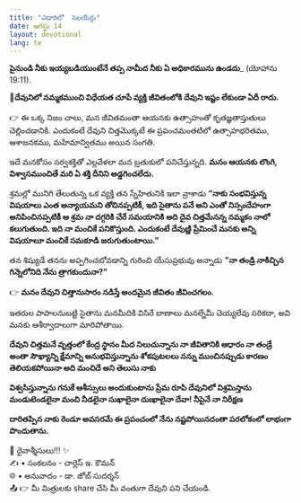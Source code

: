 ```yaml
---
title: "ఎడారిలో  సెలయేర్లు"
date: ఆగస్టు 14
layout: devotional
lang: te
---
```


**పైనుండి నీకు ఇయ్యబడియుంటేనే తప్ప నామీద నీకు ఏ అధికారమును ఉండదు**_ (యోహాను 19:11). 

**📖దేవునిలో నమ్మకముంచి విధేయత చూపే వ్యక్తి జీవితంలోకి దేవుని ఇష్టం లేకుండా ఏదీ రాదు.**

👉 ఈ ఒక్క నిజం చాలు, మన జీవితమంతా ఆయనకు ఉత్సాహంతో కృతజ్ఞతాస్తుతులు చెల్లించడానికి. ఎందుకంటే దేవుని చిత్తమొక్కటే ఈ ప్రపంచమంతటిలో ఉత్సాహభరితము, ఆశాజనకము, మహిమాన్వితము అయిన సంగతి. 

ఇదే మనకోసం సర్వశక్తితో ఎల్లవేళలా మన బ్రతుకులో పనిచేస్తున్నది. 
**మనం ఆయనకు లొంగి, విశ్వాసముంచితే మరి ఏ శక్తి దీనిని అడ్డగించలేదు.**

శ్రమల్లో మునిగి తేలుతున్న ఒక వ్యక్తి తన స్నేహితునికి ఇలా వ్రాశాడు **“నాకు సంభవిస్తున్న విషయాలు ఎంత అన్యాయమని తోచినప్పటికీ, ఇది సైతాను పనే అని ఎంతో నిస్సందేహంగా అనిపించినప్పటికీ ఆ శ్రమ నా దగ్గరికి చేరే సమయానికి అది దైవ చిత్తమేనన్న నమ్మకం నాలో కలుగుతుంది. ఇది నా మంచికే పనికొస్తుంది. ఎందుకంటే దేవుణ్ణి ప్రేమించే మనకు అన్ని విషయాలూ మంచికే సమకూడి జరుగుతుంటాయి.”** 

తన శిష్యుడే తనను అప్పగించబోవడాన్ని గురించి యేసుప్రభువు అన్నాడు **"నా తండ్రి నాకిచ్చిన గిన్నెలోనిది నేను త్రాగకుందునా?”**

👉 **మనం దేవుని చిత్తానుసారం నడిస్తే అందమైన జీవితం జీవించగలం.**

 ఇతరుల పాపాలనుబట్టి సైతాను మనమీదికి విసిరే బాణాలు మనల్నేమీ చెయ్యలేవు సరికదా, అవి మనకు ఆశీర్వాదాలుగా మారిపోతాయి.

**దేవుని చిత్తమనే వృత్తంలో కేంద్ర స్థానం మీద నిలుచున్నాను నా జీవితానికి ఆధారం నా తండ్రే అంతా సౌఖ్యాన్ని క్షేమాన్ని అనుభవిస్తున్నాను శోకపుటలలు నన్ను ముంచినప్పుడు కారణం తెలియకపోయినా అది మంచిదే అని తెలుసు నాకు**

**విశ్వసిస్తున్నాను గనుకే ఆశీస్సులు అందుకుంటాను ప్రేమ రూపి దేవునిలో విశ్రమిస్తాను మండుటెండలైనా మంచి నీడలైనా సుఖాలైనా దుఃఖాలైనా దేవా! నీపైనే నా నిరీక్షణ**

**దారితప్పిన నాకు రెండూ అవసరమే ఈ ప్రపంచంలో నేను నష్టపోయినదంతా పరలోకంలో లాభంగా పొందుతాను.**


<div class="blessing">🙏 <span class="bless-text">దైవాశ్శీసులు!!!</span> ✨</div>

<div class="credit">✍️ <span class="credit-text">▪ సంకలనం - చార్లెస్ ఇ. కౌమన్</span></div>
<div class="credit">🌐 <span class="credit-text">▪ అనువాదం - డా. జోబ్ సుదర్శన్</span></div>


<div class="share">📤 👉 <span class="share-text">మీ మిత్రులకు share చేసి మీ వంతుగా దేవుని పని చేయండి.</span></div>

